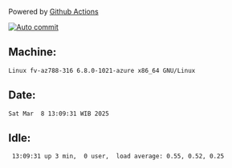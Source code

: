 Powered by [Github Actions](https://github.com/features/actions)

[![Auto commit](https://github.com/hiage/workstation/workflows/Auto%20commit/badge.svg)](https://github.com/hiage/workstation/actions?query=workflow%3A%22Auto+commit%22)

## Machine:
```
Linux fv-az788-316 6.8.0-1021-azure x86_64 GNU/Linux
```
## Date:
```
Sat Mar  8 13:09:31 WIB 2025
```
## Idle:
```
 13:09:31 up 3 min,  0 user,  load average: 0.55, 0.52, 0.25
```
